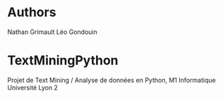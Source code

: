 # Authors 
Nathan Grimault Léo Gondouin
# TextMiningPython
Projet de Text Mining / Analyse de données en Python, M1 Informatique Université Lyon 2

